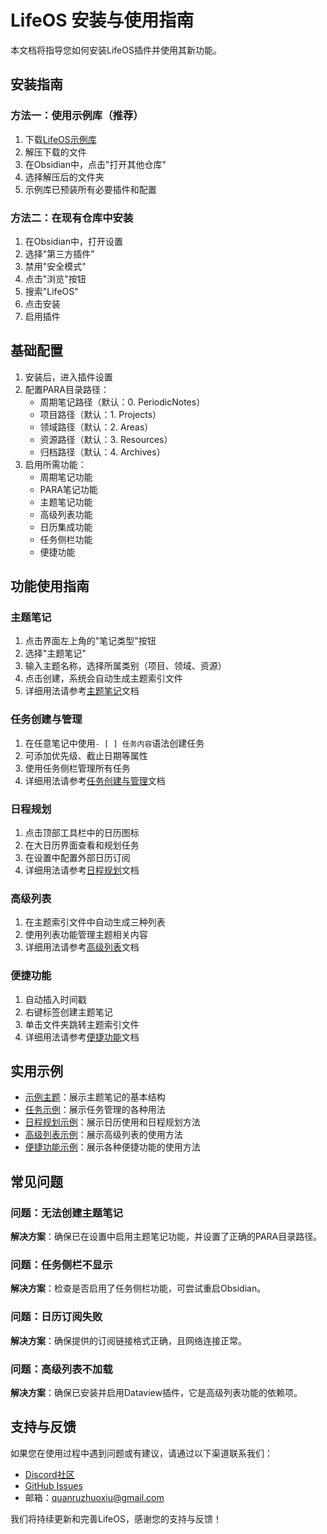 # LifeOS 安装与使用指南

本文档将指导您如何安装LifeOS插件并使用其新功能。

## 安装指南

### 方法一：使用示例库（推荐）

1. 下载[LifeOS示例库](https://github.com/quanru/obsidian-example-lifeos/archive/refs/heads/main.zip)
2. 解压下载的文件
3. 在Obsidian中，点击"打开其他仓库"
4. 选择解压后的文件夹
5. 示例库已预装所有必要插件和配置

### 方法二：在现有仓库中安装

1. 在Obsidian中，打开设置
2. 选择"第三方插件"
3. 禁用"安全模式"
4. 点击"浏览"按钮
5. 搜索"LifeOS"
6. 点击安装
7. 启用插件

## 基础配置

1. 安装后，进入插件设置
2. 配置PARA目录路径：
   - 周期笔记路径（默认：0. PeriodicNotes）
   - 项目路径（默认：1. Projects）
   - 领域路径（默认：2. Areas）
   - 资源路径（默认：3. Resources）
   - 归档路径（默认：4. Archives）
3. 启用所需功能：
   - 周期笔记功能
   - PARA笔记功能
   - 主题笔记功能
   - 高级列表功能
   - 日历集成功能
   - 任务侧栏功能
   - 便捷功能

## 功能使用指南

### 主题笔记

1. 点击界面左上角的"笔记类型"按钮
2. 选择"主题笔记"
3. 输入主题名称，选择所属类别（项目、领域、资源）
4. 点击创建，系统会自动生成主题索引文件
5. 详细用法请参考[主题笔记](主题笔记.md)文档

### 任务创建与管理

1. 在任意笔记中使用`- [ ] 任务内容`语法创建任务
2. 可添加优先级、截止日期等属性
3. 使用任务侧栏管理所有任务
4. 详细用法请参考[任务创建与管理](任务创建与管理.md)文档

### 日程规划

1. 点击顶部工具栏中的日历图标
2. 在大日历界面查看和规划任务
3. 在设置中配置外部日历订阅
4. 详细用法请参考[日程规划](日程规划.md)文档

### 高级列表

1. 在主题索引文件中自动生成三种列表
2. 使用列表功能管理主题相关内容
3. 详细用法请参考[高级列表](高级列表.md)文档

### 便捷功能

1. 自动插入时间戳
2. 右键标签创建主题笔记
3. 单击文件夹跳转主题索引文件
4. 详细用法请参考[便捷功能](便捷功能.md)文档

## 实用示例

- [示例主题](../1.%20Projects/示例主题/readme.md)：展示主题笔记的基本结构
- [任务示例](../1.%20Projects/示例主题/任务示例.md)：展示任务管理的各种用法
- [日程规划示例](日程规划示例.md)：展示日历使用和日程规划方法
- [高级列表示例](高级列表示例.md)：展示高级列表的使用方法
- [便捷功能示例](便捷功能示例.md)：展示各种便捷功能的使用方法

## 常见问题

### 问题：无法创建主题笔记
**解决方案**：确保已在设置中启用主题笔记功能，并设置了正确的PARA目录路径。

### 问题：任务侧栏不显示
**解决方案**：检查是否启用了任务侧栏功能，可尝试重启Obsidian。

### 问题：日历订阅失败
**解决方案**：确保提供的订阅链接格式正确，且网络连接正常。

### 问题：高级列表不加载
**解决方案**：确保已安装并启用Dataview插件，它是高级列表功能的依赖项。

## 支持与反馈

如果您在使用过程中遇到问题或有建议，请通过以下渠道联系我们：

- [Discord社区](https://discord.gg/HZGanKEkuZ)
- [GitHub Issues](https://github.com/quanru/obsidian-example-lifeos/issues)
- 邮箱：[quanruzhuoxiu@gmail.com](mailto:quanruzhuoxiu@gmail.com)

我们将持续更新和完善LifeOS，感谢您的支持与反馈！ 